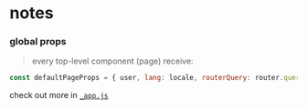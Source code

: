 # notes

### global props

> every top-level component (page) receive:

```js
const defaultPageProps = { user, lang: locale, routerQuery: router.query };
```

check out more in [`_app.js`](/pages/_app.js)
